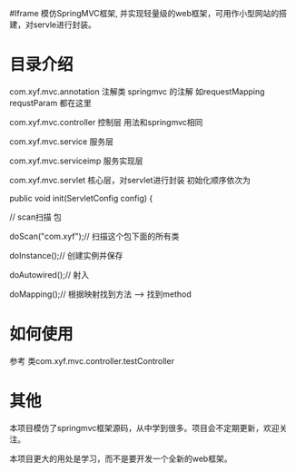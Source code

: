 #Iframe
模仿SpringMVC框架, 并实现轻量级的web框架，可用作小型网站的搭建，对servle进行封装。

<h1>目录介绍</h1>
<p>com.xyf.mvc.annotation 注解类 springmvc 的注解 如requestMapping requstParam 都在这里</p>
<p>com.xyf.mvc.controller 控制层 用法和springmvc相同</p>
<p>com.xyf.mvc.service  服务层</p>
<p>com.xyf.mvc.serviceimp  服务实现层</p>
<p>com.xyf.mvc.servlet    核心层，对servlet进行封装  初始化顺序依次为</br>
        <p>public void init(ServletConfig config) { </p>
		<p>// scan扫描 包                               </p>
		<p>doScan("com.xyf");// 扫描这个包下面的所有类</p>
		<p>doInstance();// 创建实例并保存</p>
		<p>doAutowired();// 射入</p>
		<p>doMapping();// 根据映射找到方法 --> 找到method</p>
            
<h1>如何使用</h1>
<p>参考 类com.xyf.mvc.controller.testController</p>


<h1>其他</h1>
<p>本项目模仿了springmvc框架源码，从中学到很多。项目会不定期更新，欢迎关注。</p>
<p>本项目更大的用处是学习，而不是要开发一个全新的web框架。</p>
